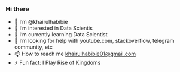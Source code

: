 ### Hi there

- 👋 I’m @khairulhabibie
- 👀 I’m interested in Data Scientis
- 🌱 I’m currently learning Data Scientist
- 🤔 I’m looking for help with youtube.com, stackoverflow, telegram community, etc
- 📫 How to reach me khairulhabibie01@gmail.com
- ⚡ Fun fact: I Play Rise of Kingdoms

<!--
**khairulhabibie/khairulhabibie** is a ✨ _special_ ✨ repository because its `README.md` (this file) appears on your GitHub profile.

Here are some ideas to get you started:

👋 Hi, I’m @khairulhabibie
👀 I’m interested in Data Scientis
🌱 I’m currently learning Data Scientist
🤔 I’m looking for help with youtube.com, stackoverflow, telegram community, etc
📫 How to reach me khairulhabibie01@gmail.com
⚡ Fun fact: I Play Rise of Kingdoms
-->
